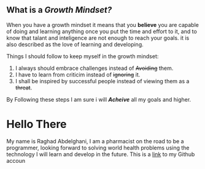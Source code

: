 ## What is a *Growth Mindset?*
When you have a growth mindset it means that you **believe** you are capable of doing and learning anything once you put the time and effort to it, and to know that talant and inteligence are not enough to reach your goals.
it is also described as the love of learning and developing.

Things I should follow to keep myself in the growth mindset:

1. I always should embrace challenges instead of ~~Avoiding~~ them.
2. I have to learn from criticim instead of ~~ignoring~~ it.
3. I shall be inspired by successful people instead of viewing them as a ~~threat~~.

By Following these steps I am sure i will ***Acheive*** all my goals and higher.




# Hello There 


My name is Raghad Abdelghani, I am a pharmacist on the road to be a programmer, looking forward to solving world health problems using the technology I will learn and develop in the future.
This is a [link](https://github.com/Raghad-Abdelghani) to my Github accoun
